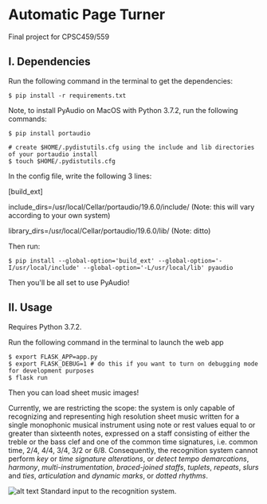 # Automatic Page Turner

Final project for CPSC459/559

## I. Dependencies

Run the following command in the terminal to get the dependencies:

    $ pip install -r requirements.txt
    
Note, to install PyAudio on MacOS with Python 3.7.2, run the following commands:

    $ pip install portaudio

    # create $HOME/.pydistutils.cfg using the include and lib directories of your portaudio install
    $ touch $HOME/.pydistutils.cfg

In the config file, write the following 3 lines:

[build_ext]

include_dirs=/usr/local/Cellar/portaudio/19.6.0/include/ (Note: this will vary according to your own system)

library_dirs=/usr/local/Cellar/portaudio/19.6.0/lib/ (Note: ditto)

Then run:

    $ pip install --global-option='build_ext' --global-option='-I/usr/local/include' --global-option='-L/usr/local/lib' pyaudio

Then you'll be all set to use PyAudio!

## II. Usage

Requires Python 3.7.2. 

Run the following command in the terminal to launch the web app

    $ export FLASK_APP=app.py
    $ export FLASK_DEBUG=1 # do this if you want to turn on debugging mode for development purposes
    $ flask run

Then you can load sheet music images!

Currently, we are restricting the scope: the system is only capable of recognizing and representing high resolution sheet music written for a single monophonic musical instrument using note or rest values equal to or greater than sixteenth notes, expressed on a staff consisting of either the treble or the bass clef and one of the common time signatures, i.e. common time, 2/4, 4/4, 3/4, 3/2 or 6/8. Consequently, the recognition system cannot perform *key* or *time signature alterations*, or *detect tempo demarcations*, *harmony*, *multi-instrumentation*, *braced-joined staffs*, *tuplets*, *repeats*, *slurs* and *ties*, *articulation* and *dynamic marks*, or *dotted rhythms*.

![alt text](https://github.com/anyati/cadenCV/blob/master/resources/README/image4.jpg)
Standard input to the recognition system.
